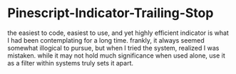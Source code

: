 # Pinescript-Indicator-Trailing-Stop
 the easiest to code, easiest to use, and yet highly efficient indicator is what I had been contemplating for a long time. frankly, it always seemed somewhat illogical to pursue, but when I tried the system, realized I was mistaken. while it may not hold much significance when used alone, use it as a filter within systems truly sets it apart. 
